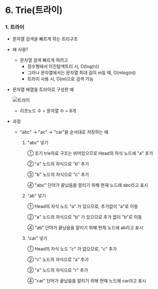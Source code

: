 # 6. Trie(트라이)



### 1. 트라이

* 문자열 검색을 빠르게 하는 트리구조

* 왜 사용?

  * 문자열 검색 빠르게 하려고
    * 정수형에서 이진탐색트리 시, O(log(n))
    * 그러나 문자열에서는 문자열 최대 길이 m일 때,  O(mlog(n))
    * 트라이 사용 시, O(m)으로 검색 가능

* 문자열 배열을 트라이로 구성한 예

  ![트라이](https://user-images.githubusercontent.com/70613905/163320123-f8d27fae-8aaa-46f6-a70a-edfcb84eba09.JPG)

  * 리프노드 수 = 문자열 수 = 8개

* 과정

  * "abc"  →  "ac"  →  "car"을 순서대로 저장하는 예

    1.  "abc" 넣기

        ①  초기 trie자료 구조는 비어있으므로 Head의 자식 노드에 "a" 추가

        ②  "a" 노드의 자식으로 "b" 추가

        ③  "b" 노드의 자식으로 "c" 추가

        ④  "abc" 단어가 끝났음을 알리기 위해 현재 노드에 abc라고 표시 

    2. "ab" 넣기

       ①  Head의 자식 노드 "a" 가 있으므로, 추가없이 "a"로 이동

       ②  "a" 노드의 자식으로 "b" 가 있으므로 추가 없이 "b"로 이동

       ④  "ab" 단어가 끝났음을 알리기 위해 현재 노드에 ab라고 표시

    3. "car" 넣기

       ①  Head의 자식 노드 "c" 가 없으므로, "c" 추가

       ②  "c" 노드의 자식으로 "a" 추가

       ③  "a" 노드의 자식으로 "r" 추가

       ④  "car" 단어가 끝났음을 알리기 위해 현재 노드에 car라고 표시 
